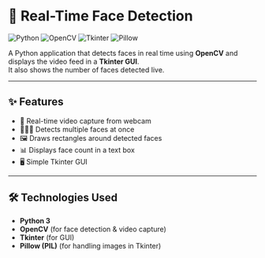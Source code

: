 # 👤 Real-Time Face Detection  

![Python](https://img.shields.io/badge/Python-3.x-blue?logo=python&logoColor=white)
![OpenCV](https://img.shields.io/badge/OpenCV-Enabled-green?logo=opencv&logoColor=white)
![Tkinter](https://img.shields.io/badge/Tkinter-GUI-orange?logo=python&logoColor=white)
![Pillow](https://img.shields.io/badge/Pillow-Image%20Processing-purple)

A Python application that detects faces in real time using **OpenCV** and displays the video feed in a **Tkinter GUI**.  
It also shows the number of faces detected live.  

---

## ✨ Features  
- 🎥 Real-time video capture from webcam  
- 🧑‍🤝‍🧑 Detects multiple faces at once  
- 🖼️ Draws rectangles around detected faces  
- 📊 Displays face count in a text box  
- 🖥️ Simple Tkinter GUI  

---

## 🛠️ Technologies Used  
- **Python 3**  
- **OpenCV** (for face detection & video capture) 
- **Tkinter** (for GUI)  
- **Pillow (PIL)** (for handling images in Tkinter)  


